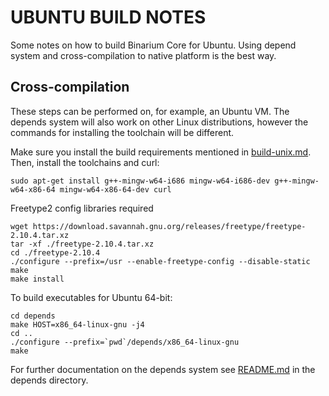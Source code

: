 UBUNTU BUILD NOTES
====================

Some notes on how to build Binarium Core for Ubuntu.
Using depend system and cross-compilation to native platform is the best way. 

Cross-compilation
-------------------

These steps can be performed on, for example, an Ubuntu VM. The depends system
will also work on other Linux distributions, however the commands for
installing the toolchain will be different.

Make sure you install the build requirements mentioned in
[build-unix.md](/doc/build-unix.md).
Then, install the toolchains and curl:

    sudo apt-get install g++-mingw-w64-i686 mingw-w64-i686-dev g++-mingw-w64-x86-64 mingw-w64-x86-64-dev curl

Freetype2 config libraries required

    wget https://download.savannah.gnu.org/releases/freetype/freetype-2.10.4.tar.xz
    tar -xf ./freetype-2.10.4.tar.xz
    cd ./freetype-2.10.4
    ./configure --prefix=/usr --enable-freetype-config --disable-static
    make
    make install

To build executables for Ubuntu 64-bit:

    cd depends
    make HOST=x86_64-linux-gnu -j4
    cd ..
    ./configure --prefix=`pwd`/depends/x86_64-linux-gnu
    make

For further documentation on the depends system see [README.md](../depends/README.md) in the depends directory.
